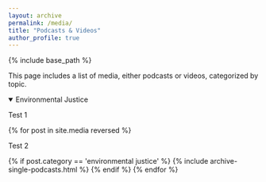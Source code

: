 ```yaml
---
layout: archive
permalink: /media/
title: "Podcasts & Videos"
author_profile: true
---
```



{% include base_path %}

This page includes a list of media, either podcasts or videos, categorized by topic. 

  <details open>
      <summary class="id1">
      Environmental Justice
      </summary>
      <p>Test 1</p>
      {% for post in site.media reversed %}
      <p>Test 2</p>
        {% if post.category == 'environmental justice' %}
          {% include archive-single-podcasts.html %}
        {% endif %}
      {% endfor %}
      
  </details>

  